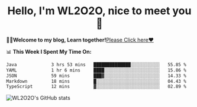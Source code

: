 <h1 align = "center">Hello, I'm WL2O2O, nice to meet you 👋</h1>

🧑‍💻**Welcome to my blog, Learn together!**[Please Click here❤️](https://wl2o2o.github.io)

📊 **This Week I Spent My Time On:**
<!--START_SECTION:waka-->

```txt
Java             3 hrs 53 mins   ██████████████░░░░░░░░░░░   55.85 %
YAML             1 hr 6 mins     ████░░░░░░░░░░░░░░░░░░░░░   15.86 %
JSON             59 mins         ███▓░░░░░░░░░░░░░░░░░░░░░   14.33 %
Markdown         18 mins         █░░░░░░░░░░░░░░░░░░░░░░░░   04.43 %
TypeScript       12 mins         ▓░░░░░░░░░░░░░░░░░░░░░░░░   02.89 %
```

<!--END_SECTION:waka-->

![WL2O2O's GitHub stats](https://github-readme-stats.vercel.app/api?username=wl2o2o&show_icons=true)


<!--
**WL2O2O/WL2O2O** is a ✨ _special_ ✨ repository because its `README.md` (this file) appears on your GitHub profile.

Here are some ideas to get you started:

- 🔭 I’m currently working on ...
- 🌱 I’m currently learning ...
- 👯 I’m looking to collaborate on ...
- 🤔 I’m looking for help with ...
- 💬 Ask me about ...
- 📫 How to reach me: ...
- 😄 Pronouns: ...
- ⚡ Fun fact: ...
-->
